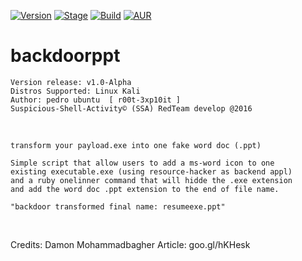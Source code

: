 [![Version](https://img.shields.io/badge/backdoorppt-1.0-brightgreen.svg?maxAge=259200)]()
[![Stage](https://img.shields.io/badge/Release-developing-red.svg)]()
[![Build](https://img.shields.io/badge/Supported_OS-kali-orange.svg)]()
[![AUR](https://img.shields.io/aur/license/yaourt.svg)]()

# backdoorppt

    Version release: v1.0-Alpha
    Distros Supported: Linux Kali
    Author: pedro ubuntu  [ r00t-3xp10it ]
    Suspicious-Shell-Activity© (SSA) RedTeam develop @2016

<br />

`transform your payload.exe into one fake word doc (.ppt)`

    Simple script that allow users to add a ms-word icon to one
    existing executable.exe (using resource-hacker as backend appl)
    and a ruby onelinner command that will hidde the .exe extension
    and add the word doc .ppt extension to the end of file name.

    "backdoor transformed final name: resumeexe.ppt"

<br />

Credits: Damon Mohammadbagher
Article: goo.gl/hKHesk
